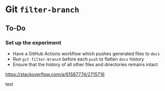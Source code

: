 # Git `filter-branch`

## To-Do

### Set up the experiment

- Have a GitHub Actions workflow which pushes generated files to `docs`
- Run `git filter-branch` before each `push` to flatten `docs` history
- Ensure that the history of all other files and directories remains intact

https://stackoverflow.com/a/61587774/2715716

test
